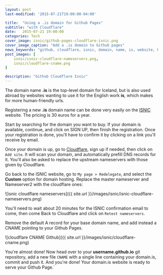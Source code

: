 ```yaml
---
layout: post
last-modified: '2015-07-21T19:00:00-04:00'

title:  "Using a .is domain for Github Pages"
subtitle: "with Cloudflare"
date:   2015-07-21 19:00:00
categories: Tech
cover_image: isnic/github-pages-cloudflare-isnic.png
cover_image_caption: "Add a .is domain to Github pages"
news_keywords: "github, cloudflare, isnic, domain, name, is, website, hosting, cname"
post_images: [
    isnic/isnic-cloudflare-nameservers.png,
    isnic/cloudflare-cname.png
]

description: "Github Cloudflare Isnic"
---
```


The domain name **.is** is the top-level domain for Iceland, but is also used
abroad by websites wanting to use it for the English work **is**, which makes for more human-friendly urls.


Registering a new **.is** domain name can be done very easily on the
[ISNIC](https://www.isnic.is/en/) website. The pricing is 30 euros for a year.

<!--more-->

Start by searching for the domain you want to buy.  If your domain is available,
continue, and click on SIGN UP, then finish the registration. Once your
registration is done, you'll have to confirm it by
clicking on a link you'll receive by email.


Once your domain is up, go to [Cloudflare](https://www.cloudflare.com), sign up
if needed, then click on `Add site`. It will scan your domain, and
automatically prefill DNS records for it. You'll
also be asked to replace the upstream nameservers with those given by
Cloudflare.

Go back to the ISNIC website, go to `My page > Redelegate`, and select the
**Custom** option for domain hosting. Replace the master nameserver and
Nameserver2 with the cloudflare ones:


![isnic cloudflare nameservers]({{ site.url }}/images/isnic/isnic-cloudflare-nameservers.png)


You'll need to wait about 20 minutes for the ISNIC confirmation email to come,
then come Back to Cloudflare and click on `Retest nameservers`.

Remove the default A record for your base domain name, and add instead
a CNAME pointing to your Github Pages.


![cloudflare CNAME Github]({{ site.url }}/images/isnic/cloudflare-cname.png)


You're almost done! Now head over to your **username.github.io** git repository,
add a new file `CNAME` with a single line containing your domain.is, commit and
push it. And you're done! Your domain.is website is ready to serve your Github
Page.`
